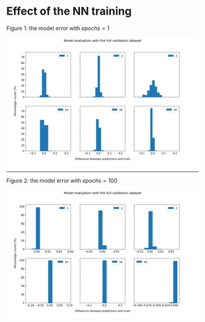 # Effect of the NN training

Figure 1: the model error with $epochs=1$

![epoch_1](evaluation-1_epoch.png)

---

Figure 2: the model error with $epochs=100$

![epoch_100](evaluation-100_epochs_65513500_TitanRTX.png)